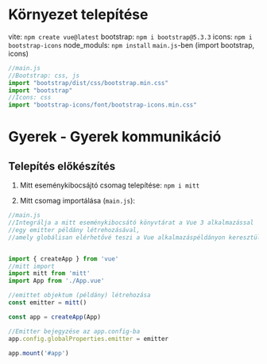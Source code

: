 # Környezet telepítése
vite: `npm create vue@latest`
bootstrap: `npm i bootstrap@5.3.3`
icons: `npm i bootstrap-icons`
node_moduls: `npm install`
`main.js`-ben (import bootstrap, icons)
```js
//main.js
//Bootstrap: css, js
import "bootstrap/dist/css/bootstrap.min.css"
import "bootstrap"
//Icons: css
import "bootstrap-icons/font/bootstrap-icons.min.css"
```

# Gyerek - Gyerek kommunikáció
## Telepítés előkészítés
1. Mitt eseménykibocsájtó csomag telepítése: `npm i mitt`

2. Mitt csomag importálása (`main.js`):

```js
//main.js
//Integrálja a mitt eseménykibocsátó könyvtárat a Vue 3 alkalmazással
//egy emitter példány létrehozásával, 
//amely globálisan elérhetővé teszi a Vue alkalmazáspéldányon keresztül.


import { createApp } from 'vue'
//mitt import
import mitt from 'mitt'
import App from './App.vue'

//emittet objektum (példány) létrehozása
const emitter = mitt()

const app = createApp(App)

//Emitter bejegyzése az app.config-ba
app.config.globalProperties.emitter = emitter

app.mount('#app')

```